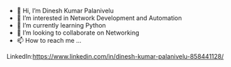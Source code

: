 - 👋 Hi, I’m Dinesh Kumar Palanivelu
- 👀 I’m interested in Network Development and Automation
- 🌱 I’m currently learning Python
- 💞️ I’m looking to collaborate on Networking
- 📫 How to reach me ...

LinkedIn:<href>https://www.linkedin.com/in/dinesh-kumar-palanivelu-858441128/</href>



<!---
dinpalan/dinpalan is a ✨ special ✨ repository because its `README.md` (this file) appears on your GitHub profile.
You can click the Preview link to take a look at your changes.
--->
